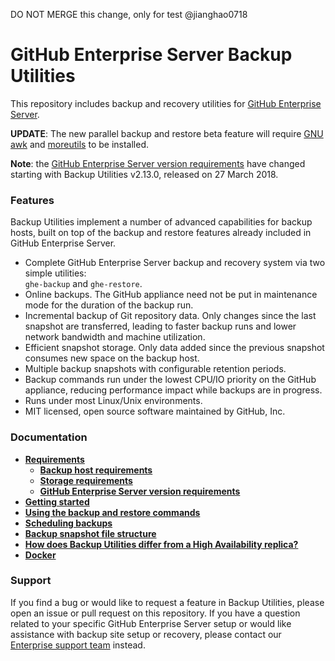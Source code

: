 DO NOT MERGE this change, only for test @jianghao0718

# GitHub Enterprise Server Backup Utilities

This repository includes backup and recovery utilities for
[GitHub Enterprise Server][1].

**UPDATE**: The new parallel backup and restore beta feature will require [GNU awk](https://www.gnu.org/software/gawk) and [moreutils](https://joeyh.name/code/moreutils) to be installed.

**Note**: the [GitHub Enterprise Server version requirements][2] have
changed starting with Backup Utilities v2.13.0, released on 27 March 2018.

### Features

Backup Utilities implement a number of advanced capabilities for backup
hosts, built on top of the backup and restore features already included in
GitHub Enterprise Server.

 - Complete GitHub Enterprise Server backup and recovery system via two simple
   utilities:<br>`ghe-backup` and `ghe-restore`.
 - Online backups. The GitHub appliance need not be put in maintenance mode for
   the duration of the backup run.
 - Incremental backup of Git repository data. Only changes since the last
   snapshot are transferred, leading to faster backup runs and lower network
   bandwidth and machine utilization.
 - Efficient snapshot storage. Only data added since the previous snapshot
   consumes new space on the backup host.
 - Multiple backup snapshots with configurable retention periods.
 - Backup commands run under the lowest CPU/IO priority on the GitHub appliance,
   reducing performance impact while backups are in progress.
 - Runs under most Linux/Unix environments.
 - MIT licensed, open source software maintained by GitHub, Inc.

### Documentation

- **[Requirements](docs/requirements.md)**
  - **[Backup host requirements](docs/requirements.md#backup-host-requirements)**
  - **[Storage requirements](docs/requirements.md#storage-requirements)**
  - **[GitHub Enterprise Server version requirements](docs/requirements.md#github-enterprise-version-requirements)**
- **[Getting started](docs/getting-started.md)**
- **[Using the backup and restore commands](docs/usage.md)**
- **[Scheduling backups](docs/scheduling-backups.md)**
- **[Backup snapshot file structure](docs/backup-snapshot-file-structure.md)**
- **[How does Backup Utilities differ from a High Availability replica?](docs/faq.md)**
- **[Docker](docs/docker.md)**

### Support

If you find a bug or would like to request a feature in Backup Utilities, please
open an issue or pull request on this repository. If you have a question related
to your specific GitHub Enterprise Server setup or would like assistance with
backup site setup or recovery, please contact our [Enterprise support team][3]
instead.

[1]: https://enterprise.github.com
[2]: docs/requirements.md#github-enterprise-version-requirements
[3]: https://enterprise.github.com/support/
